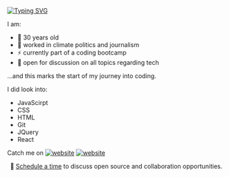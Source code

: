 <a href="https://git.io/typing-svg"><img src="https://readme-typing-svg.herokuapp.com?font=Fira+Code&pause=1000&width=435&lines=Hi+my+name+is+Jannik+Uek%C3%B6tter+%F0%9F%91%8B;I'm+a+Front+End+Developer+%F0%9F%92%BB" alt="Typing SVG" /></a>

I am:
- 🔭 30 years old 
- 🍔 worked in climate politics and journalism
- ⚡ currently part of a coding bootcamp
- 💬 open for discussion on all topics regarding tech

...and this marks the start of my journey into coding.

I did look into:
- JavaScirpt
- CSS
- HTML
- Git
- JQuery
- React

Catch me on 
[![website](./img/linkedin_light.svg)](https://www.linkedin.com/in/jannik-uek%C3%B6tter-177a7019b//#gh-light-mode-only)
[![website](./img/linkedin_dark.svg)](https://www.linkedin.com/in/jannik-uek%C3%B6tter-177a7019b/#gh-dark-mode-only)
&nbsp;&nbsp;


<p align="center">🔔 <a href="https://calendly.com/uekoetter_jannik">Schedule a time</a> to discuss open source and collaboration opportunities.</p>
